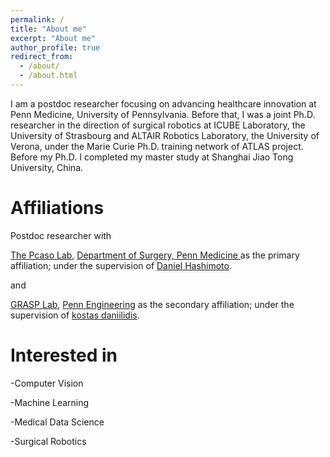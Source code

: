 ```yaml
---
permalink: /
title: "About me"
excerpt: "About me"
author_profile: true
redirect_from: 
  - /about/
  - /about.html
---
```


I am a postdoc researcher focusing on advancing healthcare innovation at Penn Medicine, University of Pennsylvania. Before that, I was a joint Ph.D. researcher in the direction of surgical robotics at ICUBE Laboratory, the University of Strasbourg and ALTAIR Robotics Laboratory, the University of Verona, under the Marie Curie Ph.D. training network of ATLAS project. Before my Ph.D. I completed my master study at Shanghai Jiao Tong University, China.

Affiliations
======
Postdoc researcher with 

[The Pcaso Lab](https://www.med.upenn.edu/pcaso/), [Department of Surgery, Penn Medicine ](https://www.pennmedicine.org/for-patients-and-visitors/penn-medicine-locations/hospital-of-the-university-of-pennsylvania) as the primary affiliation; under the supervision of [Daniel Hashimoto](https://www.pennmedicine.org/providers/profile/daniel-hashimoto).

and

[GRASP Lab](https://www.grasp.upenn.edu/), [Penn Engineering](https://www.seas.upenn.edu/) as the secondary affiliation; under the supervision of [kostas daniilidis](https://www.cis.upenn.edu/~kostas/).

Interested in
======
-Computer Vision

-Machine Learning

-Medical Data Science

-Surgical Robotics

